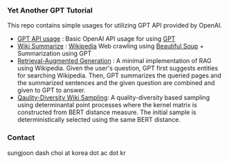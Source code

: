 ### Yet Another GPT Tutorial

This repo contains simple usages for utilizing GPT API provided by OpenAI. 
- [GPT API usage](https://github.com/sjchoi86/yet-another-gpt-tutorial/blob/main/code/demo_gpt_01_chat.ipynb)
: Basic OpenAI API usage for using [GPT](https://openai.com/gpt-4)
- [Wiki Summarize](https://github.com/sjchoi86/yet-another-gpt-tutorial/blob/main/code/demo_webcrawl_01_wiki.ipynb)
: [Wikipedia](https://www.wikipedia.org/) Web crawling using [Beautiful Soup](https://www.crummy.com/software/BeautifulSoup/bs4/doc/) + Summarization using GPT
- [Retrieval-Augmented Generation](https://github.com/sjchoi86/yet-another-gpt-tutorial/blob/main/code/demo_gpt_02_rag.ipynb)
: A minimal implementation of RAG using Wikipedia. Given the user's question, GPT first suggests entities for searching Wikipedia. Then, GPT summarizes the queried pages and the summarized sentences and the given question are combined and given to GPT to answer.
- [Qaulity-Diversity Wiki Sampling](https://github.com/sjchoi86/yet-another-gpt-tutorial/blob/main/code/demo_webcrawl_03_qd.ipynb): A quality-diversity based sampling using determinantal point processes where the kernel matrix is constructed from BERT distance measure. The initial sample is deterministically selected using the same BERT distance.  

### Contact
sungjoon dash choi at korea dot ac dot kr
